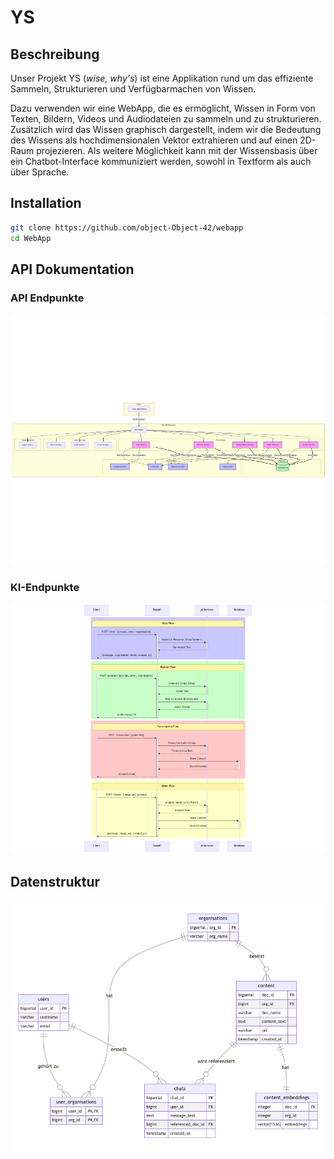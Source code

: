 # YS

## Beschreibung

Unser Projekt YS (*wise, why's*) ist eine Applikation rund um das effiziente Sammeln, Strukturieren und Verfügbarmachen von Wissen.

Dazu verwenden wir eine WebApp, die es ermöglicht, Wissen in Form von Texten, Bildern, Videos und Audiodateien zu sammeln und zu strukturieren. Zusätzlich wird das Wissen graphisch dargestellt, indem wir die Bedeutung des Wissens als hochdimensionalen Vektor extrahieren und auf einen 2D-Raum projezieren. Als weitere Möglichkeit kann mit der Wissensbasis über ein Chatbot-Interface kommuniziert werden, sowohl in Textform als auch über Sprache.

## Installation

```bash
git clone https://github.com/object-Object-42/webapp
cd WebApp
```

## API Dokumentation

### API Endpunkte

![API Dokumentation](media/api_structure.png)

### KI-Endpunkte

![API Dokumentation](media/api_req_res.png)

## Datenstruktur

![Datenstruktur](media/datastructure.png)